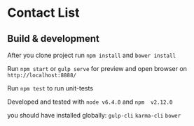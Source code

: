 # Contact List

## Build & development
After you clone project run `npm install` and `bower install`

Run `npm start` or `gulp serve` for preview and open browser on `http://localhost:8888/`

Run `npm test` to run unit-tests 

Developed and tested with `node v6.4.0` and `npm  v2.12.0`

you should have installed globally: `gulp-cli`  `karma-cli`  `bower`